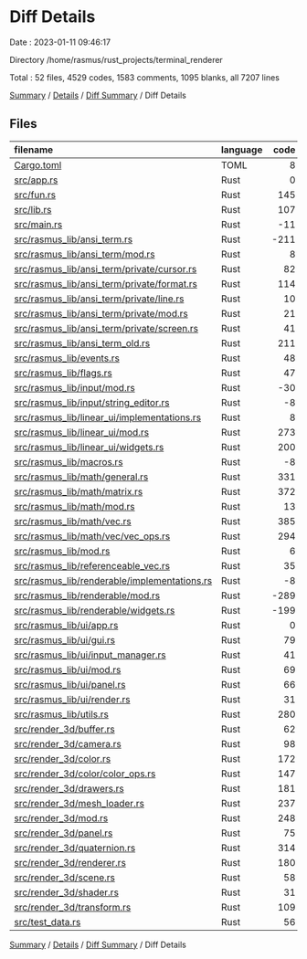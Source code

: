 # Diff Details

Date : 2023-01-11 09:46:17

Directory /home/rasmus/rust_projects/terminal_renderer

Total : 52 files,  4529 codes, 1583 comments, 1095 blanks, all 7207 lines

[Summary](results.md) / [Details](details.md) / [Diff Summary](diff.md) / Diff Details

## Files
| filename | language | code | comment | blank | total |
| :--- | :--- | ---: | ---: | ---: | ---: |
| [Cargo.toml](/Cargo.toml) | TOML | 8 | 0 | -1 | 7 |
| [src/app.rs](/src/app.rs) | Rust | 0 | 19 | 5 | 24 |
| [src/fun.rs](/src/fun.rs) | Rust | 145 | 16 | 32 | 193 |
| [src/lib.rs](/src/lib.rs) | Rust | 107 | 59 | 39 | 205 |
| [src/main.rs](/src/main.rs) | Rust | -11 | 59 | 12 | 60 |
| [src/rasmus_lib/ansi_term.rs](/src/rasmus_lib/ansi_term.rs) | Rust | -211 | 0 | -15 | -226 |
| [src/rasmus_lib/ansi_term/mod.rs](/src/rasmus_lib/ansi_term/mod.rs) | Rust | 8 | 0 | 3 | 11 |
| [src/rasmus_lib/ansi_term/private/cursor.rs](/src/rasmus_lib/ansi_term/private/cursor.rs) | Rust | 82 | 57 | 22 | 161 |
| [src/rasmus_lib/ansi_term/private/format.rs](/src/rasmus_lib/ansi_term/private/format.rs) | Rust | 114 | 0 | 17 | 131 |
| [src/rasmus_lib/ansi_term/private/line.rs](/src/rasmus_lib/ansi_term/private/line.rs) | Rust | 10 | 12 | 4 | 26 |
| [src/rasmus_lib/ansi_term/private/mod.rs](/src/rasmus_lib/ansi_term/private/mod.rs) | Rust | 21 | 5 | 6 | 32 |
| [src/rasmus_lib/ansi_term/private/screen.rs](/src/rasmus_lib/ansi_term/private/screen.rs) | Rust | 41 | 43 | 11 | 95 |
| [src/rasmus_lib/ansi_term_old.rs](/src/rasmus_lib/ansi_term_old.rs) | Rust | 211 | 0 | 15 | 226 |
| [src/rasmus_lib/events.rs](/src/rasmus_lib/events.rs) | Rust | 48 | 1 | 12 | 61 |
| [src/rasmus_lib/flags.rs](/src/rasmus_lib/flags.rs) | Rust | 47 | 0 | 13 | 60 |
| [src/rasmus_lib/input/mod.rs](/src/rasmus_lib/input/mod.rs) | Rust | -30 | 131 | 19 | 120 |
| [src/rasmus_lib/input/string_editor.rs](/src/rasmus_lib/input/string_editor.rs) | Rust | -8 | 13 | 1 | 6 |
| [src/rasmus_lib/linear_ui/implementations.rs](/src/rasmus_lib/linear_ui/implementations.rs) | Rust | 8 | 0 | 2 | 10 |
| [src/rasmus_lib/linear_ui/mod.rs](/src/rasmus_lib/linear_ui/mod.rs) | Rust | 273 | 34 | 73 | 380 |
| [src/rasmus_lib/linear_ui/widgets.rs](/src/rasmus_lib/linear_ui/widgets.rs) | Rust | 200 | 1 | 27 | 228 |
| [src/rasmus_lib/macros.rs](/src/rasmus_lib/macros.rs) | Rust | -8 | 8 | -1 | -1 |
| [src/rasmus_lib/math/general.rs](/src/rasmus_lib/math/general.rs) | Rust | 331 | 284 | 79 | 694 |
| [src/rasmus_lib/math/matrix.rs](/src/rasmus_lib/math/matrix.rs) | Rust | 372 | 287 | 60 | 719 |
| [src/rasmus_lib/math/mod.rs](/src/rasmus_lib/math/mod.rs) | Rust | 13 | 10 | 8 | 31 |
| [src/rasmus_lib/math/vec.rs](/src/rasmus_lib/math/vec.rs) | Rust | 385 | 0 | 55 | 440 |
| [src/rasmus_lib/math/vec/vec_ops.rs](/src/rasmus_lib/math/vec/vec_ops.rs) | Rust | 294 | 0 | 36 | 330 |
| [src/rasmus_lib/mod.rs](/src/rasmus_lib/mod.rs) | Rust | 6 | 0 | 0 | 6 |
| [src/rasmus_lib/referenceable_vec.rs](/src/rasmus_lib/referenceable_vec.rs) | Rust | 35 | 27 | 10 | 72 |
| [src/rasmus_lib/renderable/implementations.rs](/src/rasmus_lib/renderable/implementations.rs) | Rust | -8 | 0 | -2 | -10 |
| [src/rasmus_lib/renderable/mod.rs](/src/rasmus_lib/renderable/mod.rs) | Rust | -289 | 0 | -71 | -360 |
| [src/rasmus_lib/renderable/widgets.rs](/src/rasmus_lib/renderable/widgets.rs) | Rust | -199 | 0 | -27 | -226 |
| [src/rasmus_lib/ui/app.rs](/src/rasmus_lib/ui/app.rs) | Rust | 0 | 4 | 2 | 6 |
| [src/rasmus_lib/ui/gui.rs](/src/rasmus_lib/ui/gui.rs) | Rust | 79 | 11 | 29 | 119 |
| [src/rasmus_lib/ui/input_manager.rs](/src/rasmus_lib/ui/input_manager.rs) | Rust | 41 | 5 | 11 | 57 |
| [src/rasmus_lib/ui/mod.rs](/src/rasmus_lib/ui/mod.rs) | Rust | 69 | 27 | 17 | 113 |
| [src/rasmus_lib/ui/panel.rs](/src/rasmus_lib/ui/panel.rs) | Rust | 66 | 5 | 18 | 89 |
| [src/rasmus_lib/ui/render.rs](/src/rasmus_lib/ui/render.rs) | Rust | 31 | 13 | 13 | 57 |
| [src/rasmus_lib/utils.rs](/src/rasmus_lib/utils.rs) | Rust | 280 | 130 | 83 | 493 |
| [src/render_3d/buffer.rs](/src/render_3d/buffer.rs) | Rust | 62 | 10 | 17 | 89 |
| [src/render_3d/camera.rs](/src/render_3d/camera.rs) | Rust | 98 | 5 | 23 | 126 |
| [src/render_3d/color.rs](/src/render_3d/color.rs) | Rust | 172 | 27 | 43 | 242 |
| [src/render_3d/color/color_ops.rs](/src/render_3d/color/color_ops.rs) | Rust | 147 | 0 | 15 | 162 |
| [src/render_3d/drawers.rs](/src/render_3d/drawers.rs) | Rust | 181 | 99 | 79 | 359 |
| [src/render_3d/mesh_loader.rs](/src/render_3d/mesh_loader.rs) | Rust | 237 | 4 | 46 | 287 |
| [src/render_3d/mod.rs](/src/render_3d/mod.rs) | Rust | 248 | 8 | 46 | 302 |
| [src/render_3d/panel.rs](/src/render_3d/panel.rs) | Rust | 75 | 2 | 19 | 96 |
| [src/render_3d/quaternion.rs](/src/render_3d/quaternion.rs) | Rust | 314 | 78 | 75 | 467 |
| [src/render_3d/renderer.rs](/src/render_3d/renderer.rs) | Rust | 180 | 45 | 44 | 269 |
| [src/render_3d/scene.rs](/src/render_3d/scene.rs) | Rust | 58 | 0 | 15 | 73 |
| [src/render_3d/shader.rs](/src/render_3d/shader.rs) | Rust | 31 | 5 | 15 | 51 |
| [src/render_3d/transform.rs](/src/render_3d/transform.rs) | Rust | 109 | 16 | 32 | 157 |
| [src/test_data.rs](/src/test_data.rs) | Rust | 56 | 23 | 9 | 88 |

[Summary](results.md) / [Details](details.md) / [Diff Summary](diff.md) / Diff Details